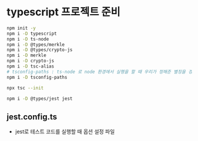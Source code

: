 # typescript 프로젝트 준비

```sh
npm init -y
npm i -D typescript
npm i -D ts-node
npm i -D @types/merkle
npm i -D @types/crypto-js
npm i -D merkle
npm i -D crypto-js
npm i -D tsc-alias
# tsconfig-paths : ts-node 로 node 환경에서 실행을 할 때 우리가 정해준 별칭을 경로로 변환해서 실행시키기 위해 사용
npm i -D tsconfig-paths
```

```sh
npx tsc --init
```

```sh
npm i -D @types/jest jest
```

## jest.config.ts 
- jest로 테스트 코드를 실행할 때 옵션 설정 파일